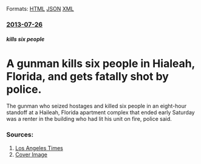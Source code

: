 
Formats: [HTML](/news/2013/07/26/a-gunman-kills-six-people-in-hialeah-florida-and-gets-fatally-shot-by-police.html)  [JSON](/news/2013/07/26/a-gunman-kills-six-people-in-hialeah-florida-and-gets-fatally-shot-by-police.json)  [XML](/news/2013/07/26/a-gunman-kills-six-people-in-hialeah-florida-and-gets-fatally-shot-by-police.xml)  

### [2013-07-26](/news/2013/07/26/index.md)

##### kills six people
# A gunman kills six people in Hialeah, Florida, and gets fatally shot by police. 

The gunman who seized hostages and killed six people in an eight-hour standoff at a Haileah, Florida apartment complex that ended early Saturday was a renter in the building who had lit his unit on fire, police said.


### Sources:

1. [Los Angeles Times](http://www.latimes.com/news/nation/nationnow/la-na-nn-florida-gunman-hialeah-20130727,0,6627145.story)
1. [Cover Image](http://www.trbimg.com/img-51f47055/turbine/la-na-nn-florida-gunman-hialeah-20130727)
